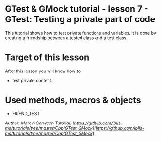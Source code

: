 # GTest & GMock tutorial - lesson 7 - GTest: Testing a private part of code
This tutorial shows how to test private functions and variables. It is done by creating a friendship between a tested class and a test class.

# Target of this lesson
After this lesson you will know how to:
- test private content.

# Used methods, macros & objects
- FRIEND_TEST


*Author: Marcin Serwach*
*Tutorial: [https://github.com/iblis-ms/tutorials/tree/master/Cpp/GTest_GMock](https://github.com/iblis-ms/tutorials/tree/master/Cpp/GTest_GMock)*

